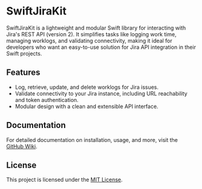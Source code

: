 # SwiftJiraKit

SwiftJiraKit is a lightweight and modular Swift library for interacting with Jira's REST API (version 2). It simplifies tasks like logging work time, managing worklogs, and validating connectivity, making it ideal for developers who want an easy-to-use solution for Jira API integration in their Swift projects.

## Features

- Log, retrieve, update, and delete worklogs for Jira issues.
- Validate connectivity to your Jira instance, including URL reachability and token authentication.
- Modular design with a clean and extensible API interface.

## Documentation

For detailed documentation on installation, usage, and more, visit the [GitHub Wiki](https://github.com/martindahlswe/SwiftJiraKit/wiki).

## License

This project is licensed under the [MIT License](LICENSE). 

